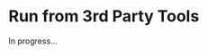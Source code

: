<meta url="https://github.com/johnlindquist/kit/discussions/807">
<meta id="D_kwDOEu7MBc4AP9Td">
<meta title="Run from 3rd Party Tools">
<meta section="advanced">
<meta i="2">    
<meta path="docs/run-from-3rd-party-tools">    

# Run from 3rd Party Tools  

In progress...